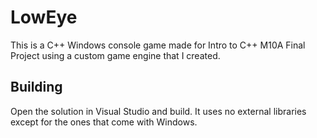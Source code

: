 # LowEye
This is a C++ Windows console game made for Intro to C++ M10A Final Project using a custom game engine that I created.
## Building
Open the solution in Visual Studio and build.  It uses no external libraries except for the ones that come with Windows.
